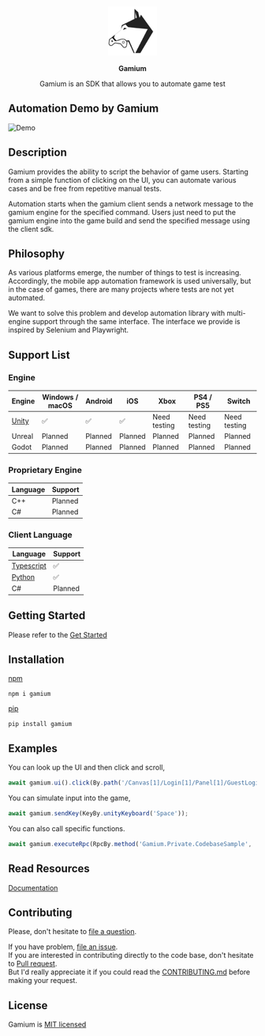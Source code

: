 <p align="center">
<img src=".github/resources/dogu-gamium-logo.png" width="100px" height="100px" title="Gamium_Logo"/>
</p>
<p align="center">
  <b>Gamium</b>
</p>
<p align="center">
Gamium is an SDK that allows you to automate game test
</p>

## Automation Demo by Gamium

<img src=".github/resources/gamium-dogurpgsample_demo.gif"  title="Demo"/>

## Description

Gamium provides the ability to script the behavior of game users. Starting from a simple function of clicking on the UI, you can automate various cases and be free from repetitive manual tests.

Automation starts when the gamium client sends a network message to the gamium engine for the specified command.
Users just need to put the gamium engine into the game build and send the specified message using the client sdk.

## Philosophy

As various platforms emerge, the number of things to test is increasing. Accordingly, the mobile app automation framework is used universally, but in the case of games, there are many projects where tests are not yet automated.

We want to solve this problem and develop automation library with multi-engine support through the same interface.
The interface we provide is inspired by Selenium and Playwright.

## Support List

### Engine

| Engine                | Windows / macOS | Android | iOS     | Xbox         | PS4 / PS5    | Switch       |
| --------------------- | --------------- | ------- | ------- | ------------ | ------------ | ------------ |
| [Unity](engine/unity) | ✅              | ✅      | ✅      | Need testing | Need testing | Need testing |
| Unreal                | Planned         | Planned | Planned | Planned      | Planned      | Planned      |
| Godot                 | Planned         | Planned | Planned | Planned      | Planned      | Planned      |

### Proprietary Engine

| Language | Support |
| -------- | ------- |
| C++      | Planned |
| C#       | Planned |

### Client Language

| Language                               | Support |
| -------------------------------------- | ------- |
| [Typescript](client/typescript/gamium) | ✅      |
| [Python](client/python/gamium)         | ✅      |
| C#                                     | Planned |

## Getting Started

Please refer to the [Get Started](https://dogu-team.github.io/gamium/docs/get-started/quick-start)

## Installation

[npm](https://www.npmjs.com/package/gamium)

```
npm i gamium
```

[pip](https://pypi.org/project/gamium/)

```
pip install gamium
```

## Examples

You can look up the UI and then click and scroll,

```ts
await gamium.ui().click(By.path('/Canvas[1]/Login[1]/Panel[1]/GuestLoginBtn[1]'));
```

You can simulate input into the game,

```ts
await gamium.sendKey(KeyBy.unityKeyboard('Space'));
```

You can also call specific functions.

```ts
await gamium.executeRpc(RpcBy.method('Gamium.Private.CodebaseSample', 'CallParam1', 10));
```

## Read Resources

[Documentation](https://dogu-team.github.io/gamium/)

## Contributing

Please, don't hesitate to [file a question](https://github.com/dogu-team/gamium/discussions/new?category=q-a).

If you have problem, [file an issue](https://github.com/dogu-team/gamium/issues/new).  
If you are interested in contributing directly to the code base, don't hesitate to [Pull request](https://github.com/dogu-team/gamium/pulls).  
But I'd really appreciate it if you could read the [CONTRIBUTING.md](CONTRIBUTING.md) before making your request.

## License

Gamium is [MIT licensed](LICENSE)

